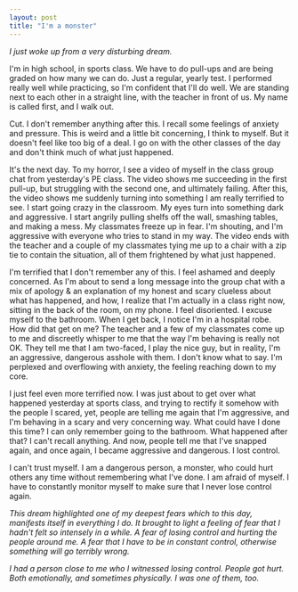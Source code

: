 ```yaml
---
layout: post
title: "I'm a monster"
---
```


*I just woke up from a very disturbing dream.*

I'm in high school, in sports class. We have to do pull-ups and are being graded on how many we can do. Just a regular, yearly test. I performed really well while practicing, so I'm confident that I'll do well. We are standing next to each other in a straight line, with the teacher in front of us. My name is called first, and I walk out.

Cut. I don't remember anything after this. I recall some feelings of anxiety and pressure. This is weird and a little bit concerning, I think to myself. But it doesn't feel like too big of a deal. I go on with the other classes of the day and don't think much of what just happened.

It's the next day. To my horror, I see a video of myself in the class group chat from yesterday's PE class. The video shows me succeeding in the first pull-up, but struggling with the second one, and ultimately failing. After this, the video shows me suddenly turning into something I am really terrified to see. I start going crazy in the classroom. My eyes turn into something dark and aggressive. I start angrily pulling shelfs off the wall, smashing tables, and making a mess. My classmates freeze up in fear. I'm shouting, and I'm aggressive with everyone who tries to stand in my way. The video ends with the teacher and a couple of my classmates tying me up to a chair with a zip tie to contain the situation, all of them frightened by what just happened.

I'm terrified that I don't remember any of this. I feel ashamed and deeply concerned. As I'm about to send a long message into the group chat with a mix of apology & an explanation of my honest and scary clueless about what has happened, and how, I realize that I'm actually in a class right now, sitting in the back of the room, on my phone. I feel disoriented. I excuse myself to the bathroom. When I get back, I notice I'm in a hospital robe. How did that get on me? The teacher and a few of my classmates come up to me and discreetly whisper to me that the way I'm behaving is really not OK. They tell me that I am two-faced, I play the nice guy, but in reality, I'm an aggressive, dangerous asshole with them. I don't know what to say. I'm perplexed and overflowing with anxiety, the feeling reaching down to my core.

I just feel even more terrified now. I was just about to get over what happened yesterday at sports class, and trying to rectify it somehow with the people I scared, yet, people are telling me again that I'm aggressive, and I'm behaving in a scary and very concerning way. What could have I done this time? I can only remember going to the bathroom. What happened after that? I can't recall anything. And now, people tell me that I've snapped again, and once again, I became aggressive and dangerous. I lost control.

I can't trust myself. I am a dangerous person, a monster, who could hurt others any time without remembering what I've done. I am afraid of myself. I have to constantly monitor myself to make sure that I never lose control again.

*This dream highlighted one of my deepest fears which to this day, manifests itself in everything I do. It brought to light a feeling of fear that I hadn't felt so intensely in a while. A fear of losing control and hurting the people around me. A fear that I have to be in constant control, otherwise something will go terribly wrong.*

*I had a person close to me who I witnessed losing control. People got hurt. Both emotionally, and sometimes physically. I was one of them, too.*